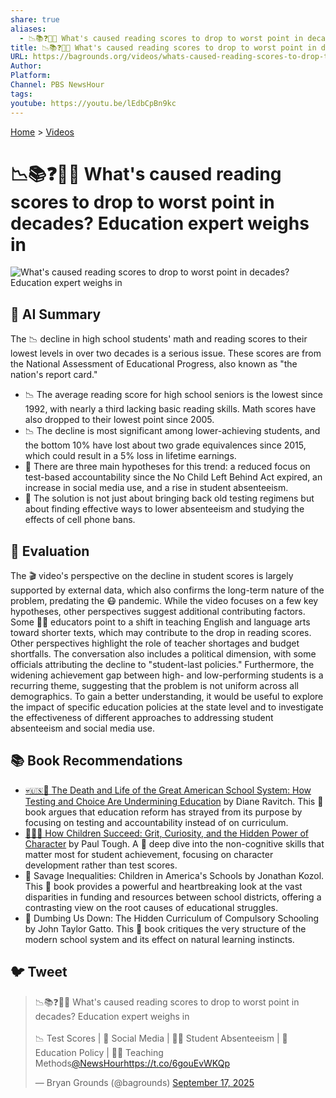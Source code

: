 ```yaml
---
share: true
aliases:
  - 📉📚❓🧑‍🏫 What's caused reading scores to drop to worst point in decades? Education expert weighs in
title: 📉📚❓🧑‍🏫 What's caused reading scores to drop to worst point in decades? Education expert weighs in
URL: https://bagrounds.org/videos/whats-caused-reading-scores-to-drop-to-worst-point-in-decades-education-expert-weighs-in
Author:
Platform:
Channel: PBS NewsHour
tags:
youtube: https://youtu.be/lEdbCpBn9kc
---
```

[Home](../index.md) > [Videos](./index.md)  
# 📉📚❓🧑‍🏫 What's caused reading scores to drop to worst point in decades? Education expert weighs in  
![What's caused reading scores to drop to worst point in decades? Education expert weighs in](https://youtu.be/lEdbCpBn9kc)  
  
## 🤖 AI Summary  
  
The 📉 decline in high school students' math and reading scores to their lowest levels in over two decades is a serious issue. These scores are from the National Assessment of Educational Progress, also known as "the nation's report card."  
  
  * 📉 The average reading score for high school seniors is the lowest since 1992, with nearly a third lacking basic reading skills. Math scores have also dropped to their lowest point since 2005.  
  * 📉 The decline is most significant among lower-achieving students, and the bottom 10% have lost about two grade equivalences since 2015, which could result in a 5% loss in lifetime earnings.  
  * 🤔 There are three main hypotheses for this trend: a reduced focus on test-based accountability since the No Child Left Behind Act expired, an increase in social media use, and a rise in student absenteeism.  
  * 🏫 The solution is not just about bringing back old testing regimens but about finding effective ways to lower absenteeism and studying the effects of cell phone bans.  
  
## 🤔 Evaluation  
  
The 🎬 video's perspective on the decline in student scores is largely supported by external data, which also confirms the long-term nature of the problem, predating the 😷 pandemic. While the video focuses on a few key hypotheses, other perspectives suggest additional contributing factors. Some 👨‍🏫 educators point to a shift in teaching English and language arts toward shorter texts, which may contribute to the drop in reading scores. Other perspectives highlight the role of teacher shortages and budget shortfalls. The conversation also includes a political dimension, with some officials attributing the decline to "student-last policies." Furthermore, the widening achievement gap between high- and low-performing students is a recurring theme, suggesting that the problem is not uniform across all demographics. To gain a better understanding, it would be useful to explore the impact of specific education policies at the state level and to investigate the effectiveness of different approaches to addressing student absenteeism and social media use.  
  
## 📚 Book Recommendations  
  
  * [💀🇺🇸🏫 The Death and Life of the Great American School System: How Testing and Choice Are Undermining Education](../books/the-death-and-life-of-the-great-american-school-system-how-testing-and-choice-are-undermining-education.md) by Diane Ravitch. This 📓 book argues that education reform has strayed from its purpose by focusing on testing and accountability instead of on curriculum.  
  * [🧑‍🎓🌱 How Children Succeed: Grit, Curiosity, and the Hidden Power of Character](../books/how-children-succeed-grit-curiosity-and-the-hidden-power-of-character.md) by Paul Tough. A 📖 deep dive into the non-cognitive skills that matter most for student achievement, focusing on character development rather than test scores.  
  * 📖 Savage Inequalities: Children in America's Schools by Jonathan Kozol. This 📓 book provides a powerful and heartbreaking look at the vast disparities in funding and resources between school districts, offering a contrasting view on the root causes of educational struggles.  
  * 📖 Dumbing Us Down: The Hidden Curriculum of Compulsory Schooling by John Taylor Gatto. This 📕 book critiques the very structure of the modern school system and its effect on natural learning instincts.  
  
## 🐦 Tweet  
<blockquote class="twitter-tweet" data-theme="dark"><p lang="en" dir="ltr">📉📚❓🧑‍🏫 What&#39;s caused reading scores to drop to worst point in decades? Education expert weighs in<br><br>📉 Test Scores | 📱 Social Media | 🧑‍🎓 Student Absenteeism | 🍎 Education Policy | 👨‍🏫 Teaching Methods<a href="https://twitter.com/NewsHour?ref_src=twsrc%5Etfw">@NewsHour</a><a href="https://t.co/6gouEvWKQp">https://t.co/6gouEvWKQp</a></p>&mdash; Bryan Grounds (@bagrounds) <a href="https://twitter.com/bagrounds/status/1968384291840344246?ref_src=twsrc%5Etfw">September 17, 2025</a></blockquote> <script async src="https://platform.twitter.com/widgets.js" charset="utf-8"></script>